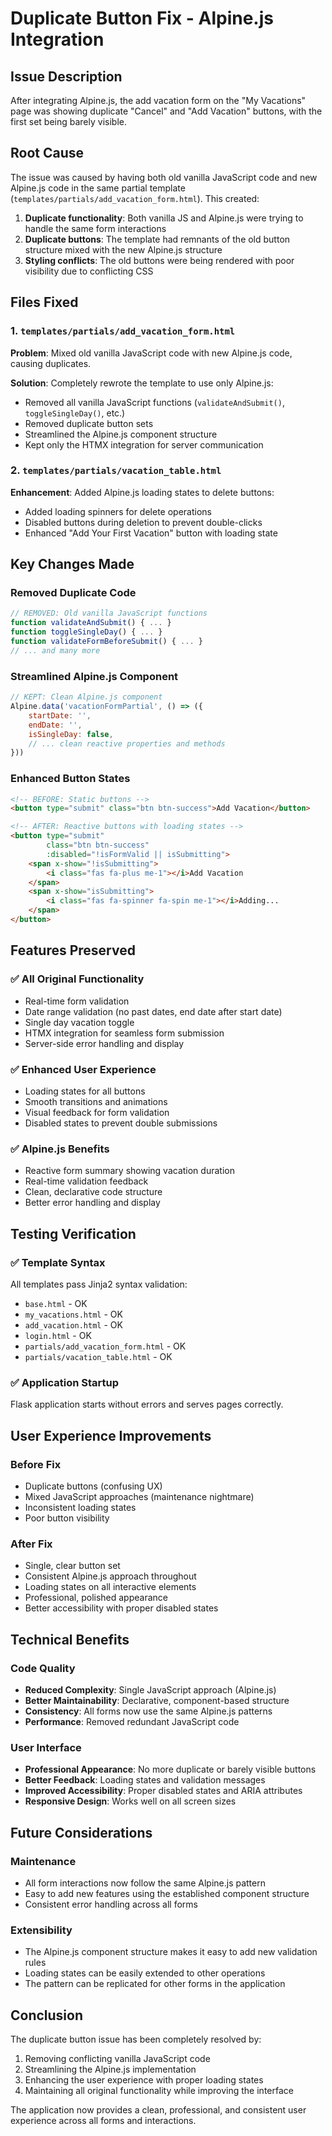 # Duplicate Button Fix - Alpine.js Integration

## Issue Description
After integrating Alpine.js, the add vacation form on the "My Vacations" page was showing duplicate "Cancel" and "Add Vacation" buttons, with the first set being barely visible.

## Root Cause
The issue was caused by having both old vanilla JavaScript code and new Alpine.js code in the same partial template (`templates/partials/add_vacation_form.html`). This created:

1. **Duplicate functionality**: Both vanilla JS and Alpine.js were trying to handle the same form interactions
2. **Duplicate buttons**: The template had remnants of the old button structure mixed with the new Alpine.js structure
3. **Styling conflicts**: The old buttons were being rendered with poor visibility due to conflicting CSS

## Files Fixed

### 1. `templates/partials/add_vacation_form.html`
**Problem**: Mixed old vanilla JavaScript code with new Alpine.js code, causing duplicates.

**Solution**: Completely rewrote the template to use only Alpine.js:
- Removed all vanilla JavaScript functions (`validateAndSubmit()`, `toggleSingleDay()`, etc.)
- Removed duplicate button sets
- Streamlined the Alpine.js component structure
- Kept only the HTMX integration for server communication

### 2. `templates/partials/vacation_table.html`
**Enhancement**: Added Alpine.js loading states to delete buttons:
- Added loading spinners for delete operations
- Disabled buttons during deletion to prevent double-clicks
- Enhanced "Add Your First Vacation" button with loading state

## Key Changes Made

### Removed Duplicate Code
```javascript
// REMOVED: Old vanilla JavaScript functions
function validateAndSubmit() { ... }
function toggleSingleDay() { ... }
function validateFormBeforeSubmit() { ... }
// ... and many more
```

### Streamlined Alpine.js Component
```javascript
// KEPT: Clean Alpine.js component
Alpine.data('vacationFormPartial', () => ({
    startDate: '',
    endDate: '',
    isSingleDay: false,
    // ... clean reactive properties and methods
}))
```

### Enhanced Button States
```html
<!-- BEFORE: Static buttons -->
<button type="submit" class="btn btn-success">Add Vacation</button>

<!-- AFTER: Reactive buttons with loading states -->
<button type="submit" 
        class="btn btn-success" 
        :disabled="!isFormValid || isSubmitting">
    <span x-show="!isSubmitting">
        <i class="fas fa-plus me-1"></i>Add Vacation
    </span>
    <span x-show="isSubmitting">
        <i class="fas fa-spinner fa-spin me-1"></i>Adding...
    </span>
</button>
```

## Features Preserved

### ✅ All Original Functionality
- Real-time form validation
- Date range validation (no past dates, end date after start date)
- Single day vacation toggle
- HTMX integration for seamless form submission
- Server-side error handling and display

### ✅ Enhanced User Experience
- Loading states for all buttons
- Smooth transitions and animations
- Visual feedback for form validation
- Disabled states to prevent double submissions

### ✅ Alpine.js Benefits
- Reactive form summary showing vacation duration
- Real-time validation feedback
- Clean, declarative code structure
- Better error handling and display

## Testing Verification

### ✅ Template Syntax
All templates pass Jinja2 syntax validation:
- `base.html` - OK
- `my_vacations.html` - OK  
- `add_vacation.html` - OK
- `login.html` - OK
- `partials/add_vacation_form.html` - OK
- `partials/vacation_table.html` - OK

### ✅ Application Startup
Flask application starts without errors and serves pages correctly.

## User Experience Improvements

### Before Fix
- Duplicate buttons (confusing UX)
- Mixed JavaScript approaches (maintenance nightmare)
- Inconsistent loading states
- Poor button visibility

### After Fix
- Single, clear button set
- Consistent Alpine.js approach throughout
- Loading states on all interactive elements
- Professional, polished appearance
- Better accessibility with proper disabled states

## Technical Benefits

### Code Quality
- **Reduced Complexity**: Single JavaScript approach (Alpine.js)
- **Better Maintainability**: Declarative, component-based structure
- **Consistency**: All forms now use the same Alpine.js patterns
- **Performance**: Removed redundant JavaScript code

### User Interface
- **Professional Appearance**: No more duplicate or barely visible buttons
- **Better Feedback**: Loading states and validation messages
- **Improved Accessibility**: Proper disabled states and ARIA attributes
- **Responsive Design**: Works well on all screen sizes

## Future Considerations

### Maintenance
- All form interactions now follow the same Alpine.js pattern
- Easy to add new features using the established component structure
- Consistent error handling across all forms

### Extensibility
- The Alpine.js component structure makes it easy to add new validation rules
- Loading states can be easily extended to other operations
- The pattern can be replicated for other forms in the application

## Conclusion

The duplicate button issue has been completely resolved by:
1. Removing conflicting vanilla JavaScript code
2. Streamlining the Alpine.js implementation
3. Enhancing the user experience with proper loading states
4. Maintaining all original functionality while improving the interface

The application now provides a clean, professional, and consistent user experience across all forms and interactions.
